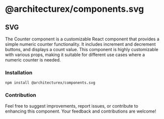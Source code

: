 # @architecturex/components.svg

## SVG

The Counter component is a customizable React component that provides a simple numeric counter functionality. It includes increment and decrement buttons, and displays a count value. This component is highly customizable with various props, making it suitable for different use cases where a numeric counter is needed.

### Installation

`npm install @architecturex/components.svg`

### Contribution

Feel free to suggest improvements, report issues, or contribute to enhancing this component. Your feedback and contributions are welcome!
